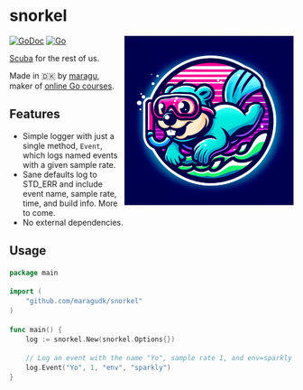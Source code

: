 # snorkel

<img src="logo.png" alt="Logo" width="300" align="right"/>

[![GoDoc](https://pkg.go.dev/badge/github.com/maragudk/snorkel)](https://pkg.go.dev/github.com/maragudk/snorkel)
[![Go](https://github.com/maragudk/snorkel/actions/workflows/ci.yml/badge.svg)](https://github.com/maragudk/snorkel/actions/workflows/ci.yml)

[Scuba](https://research.facebook.com/publications/scuba-diving-into-data-at-facebook/) for the rest of us.

Made in 🇩🇰 by [maragu](https://www.maragu.dk/), maker of [online Go courses](https://www.golang.dk/).

## Features

- Simple logger with just a single method, `Event`, which logs named events with a given sample rate.
- Sane defaults log to STD_ERR and include event name, sample rate, time, and build info. More to come.
- No external dependencies.

## Usage

```go
package main

import (
	"github.com/maragudk/snorkel"
)

func main() {
	log := snorkel.New(snorkel.Options{})

	// Log an event with the name "Yo", sample rate 1, and env=sparkly
	log.Event("Yo", 1, "env", "sparkly")
}
```
